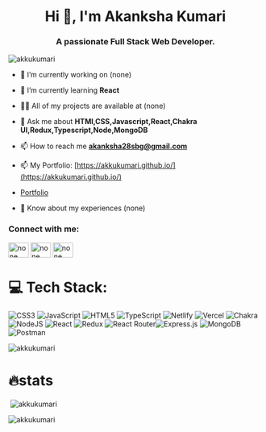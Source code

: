 

<h1 align="center">Hi 👋, I'm Akanksha Kumari</h1>
<h3 align="center">A passionate Full Stack Web Developer.</h3>

<p align="left"> <img src="https://komarev.com/ghpvc/?username=akkukumari&label=Profile%20views&color=0e75b6&style=flat" alt="akkukumari" /> </p>

- 🔭 I’m currently working on (none)

- 🌱 I’m currently learning **React**

- 👨‍💻 All of my projects are available at (none)

- 💬 Ask me about **HTMl,CSS,Javascript,React,Chakra UI,Redux,Typescript,Node,MongoDB**

- 📫 How to reach me **akanksha28sbg@gmail.com**

- 📫 My Portfolio: [https://akkukumari.github.io/](https://akkukumari.github.io/)
- <a href="https://akkukumari.github.io/" target="blank">Portfolio</a>


- 📄 Know about my experiences (none)

<h3 align="left">Connect with me:</h3>
<p align="left">
<!-- <a href="https://codepen.io/Akku_Kumari" target="blank"><img align="center" src="https://raw.githubusercontent.com/rahuldkjain/github-profile-readme-generator/master/src/images/icons/Social/codepen.svg" alt="none" height="30" width="40" /></a> -->
<a href="https://www.linkedin.com/in/akanksha-kumari-274698265/" target="blank"><img align="center" src="https://raw.githubusercontent.com/rahuldkjain/github-profile-readme-generator/master/src/images/icons/Social/linked-in-alt.svg" alt="none" height="30" width="40" /></a>
<a href="https://codesandbox.io/u/akanksha28sbg" target="blank"><img align="center" src="https://raw.githubusercontent.com/rahuldkjain/github-profile-readme-generator/master/src/images/icons/Social/codesandbox.svg" alt="none" height="30" width="40" /></a>
<a href="https://www.leetcode.com/none" target="blank"><img align="center" src="https://raw.githubusercontent.com/rahuldkjain/github-profile-readme-generator/master/src/images/icons/Social/leet-code.svg" alt="none" height="30" width="40" /></a>
</p>

# 💻 Tech Stack:
![CSS3](https://img.shields.io/badge/css3-%231572B6.svg?style=for-the-badge&logo=css3&logoColor=white) ![JavaScript](https://img.shields.io/badge/javascript-%23323330.svg?style=for-the-badge&logo=javascript&logoColor=%23F7DF1E) ![HTML5](https://img.shields.io/badge/html5-%23E34F26.svg?style=for-the-badge&logo=html5&logoColor=white) ![TypeScript](https://img.shields.io/badge/typescript-%23007ACC.svg?style=for-the-badge&logo=typescript&logoColor=white) ![Netlify](https://img.shields.io/badge/netlify-%23000000.svg?style=for-the-badge&logo=netlify&logoColor=#00C7B7) ![Vercel](https://img.shields.io/badge/vercel-%23000000.svg?style=for-the-badge&logo=vercel&logoColor=white) ![Chakra](https://img.shields.io/badge/chakra-%234ED1C5.svg?style=for-the-badge&logo=chakraui&logoColor=white)![NodeJS](https://img.shields.io/badge/node.js-6DA55F?style=for-the-badge&logo=node.js&logoColor=white) ![React](https://img.shields.io/badge/react-%2320232a.svg?style=for-the-badge&logo=react&logoColor=%2361DAFB) ![Redux](https://img.shields.io/badge/redux-%23593d88.svg?style=for-the-badge&logo=redux&logoColor=white) ![React Router](https://img.shields.io/badge/React_Router-CA4245?style=for-the-badge&logo=react-router&logoColor=white)![Express.js](https://img.shields.io/badge/express.js-%23404d59.svg?style=for-the-badge&logo=express&logoColor=%2361DAFB) ![MongoDB](https://img.shields.io/badge/MongoDB-%234ea94b.svg?style=for-the-badge&logo=mongodb&logoColor=white)![Postman](https://img.shields.io/badge/Postman-FF6C37?style=for-the-badge&logo=postman&logoColor=white)

<p><img align="left" src="https://github-readme-stats.vercel.app/api/top-langs?username=akkukumari&show_icons=true&locale=en&layout=compact" alt="akkukumari" /></p><br>

# 🔥stats
<p>&nbsp;<img align="center" src="https://github-readme-stats.vercel.app/api?username=akkukumari&show_icons=true&locale=en" alt="akkukumari" /></p>

<p><img align="center" src="https://github-readme-streak-stats.herokuapp.com/?user=akkukumari&" alt="akkukumari" /></p>

